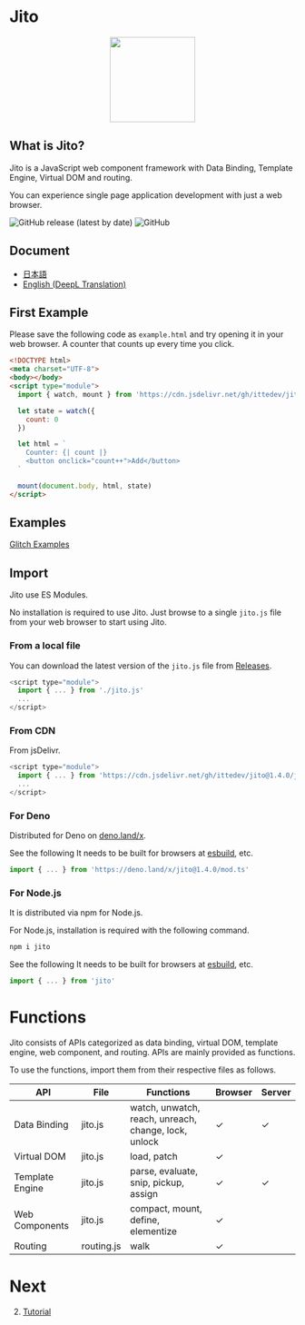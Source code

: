 # Jito

<p align="center"><img src="https://cdn.jitoin.com/images/jito-docs/jito.png" width="150" height="150"></p>

## What is Jito?

Jito is a JavaScript web component framework with Data Binding, Template Engine, Virtual DOM and routing.

You can experience single page application development with just a web browser.

![GitHub release (latest by date)](https://img.shields.io/github/v/release/ittedev/jito)
![GitHub](https://img.shields.io/github/license/ittedev/jito)

## Document

- [日本語](https://zenn.dev/itte/books/5ce6aac9166aed)
- [English (DeepL Translation)](./docs/)

## First Example

Please save the following code as `example.html` and try opening it in your web browser. A counter that counts up every time you click.

```html
<!DOCTYPE html>
<meta charset="UTF-8">
<body></body>
<script type="module">
  import { watch, mount } from 'https://cdn.jsdelivr.net/gh/ittedev/jito@1.4.0/jito.js'

  let state = watch({
    count: 0
  })

  let html = `
    Counter: {| count |}
    <button onclick="count++">Add</button>
  `

  mount(document.body, html, state)
</script>
```

## Examples

[Glitch Examples](https://glitch.com/@ittedev/jito-examples)

## Import

Jito use ES Modules.

No installation is required to use Jito.
Just browse to a single `jito.js` file from your web browser to start using Jito.

### From a local file

You can download the latest version of the `jito.js` file from [Releases](https://github.com/ittedev/jito/releases).

```js
<script type="module">
  import { ... } from './jito.js'
  ...
</script>
```

### From CDN

From jsDelivr.

```js
<script type="module">
  import { ... } from 'https://cdn.jsdelivr.net/gh/ittedev/jito@1.4.0/jito.js'
  ...
</script>
```

### For Deno

Distributed for Deno on [deno.land/x](https://deno.land/x/jito).

See the following It needs to be built for browsers at [esbuild](https://esbuild.github.io/), etc.

```ts
import { ... } from 'https://deno.land/x/jito@1.4.0/mod.ts'
```

### For Node.js

It is distributed via npm for Node.js.

For Node.js, installation is required with the following command.

```sh
npm i jito
```

See the following It needs to be built for browsers at [esbuild](https://esbuild.github.io/), etc.

```ts
import { ... } from 'jito'
```


# Functions

Jito consists of APIs categorized as data binding, virtual DOM, template engine, web component, and routing. APIs are mainly provided as functions.

To use the functions, import them from their respective files as follows.

| API | File | Functions | Browser | Server |
| --- | --- | --- | --- | --- |
| Data Binding | jito.js | watch, unwatch, reach, unreach, change, lock, unlock | ✓ | ✓ |
| Virtual DOM | jito.js | load, patch | ✓ |  |
| Template Engine | jito.js | parse, evaluate, snip, pickup, assign | ✓ | ✓ |
| Web Components | jito.js | compact, mount, define, elementize | ✓ |  |
| Routing | routing.js | walk | ✓ |  |


# Next

2. [Tutorial](./docs/Tutorial.md)